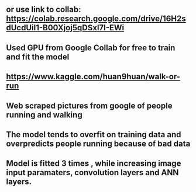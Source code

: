 ## or use link to collab: https://colab.research.google.com/drive/16H2sdUcdUiI1-B00Xjoj5qDSxl7I-EWi
## Used GPU from Google Collab for free to train and fit the model
## https://www.kaggle.com/huan9huan/walk-or-run
## Web scraped pictures from google of people running and walking
## The model tends to overfit on training data and overpredicts people running because of bad data
## Model is fitted 3 times , while increasing image input paramaters, convolution layers and ANN layers.
